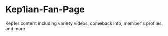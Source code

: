 # Kep1ian-Fan-Page
Kep1er content including variety videos, comeback info, member's profiles, and more
